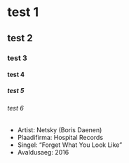 # test 1

## test 2

### test 3

#### test 4

##### test 5

###### test 6

* Artist: Netsky (Boris Daenen)
* Plaadifirma: Hospital Records
* Singel: “Forget What You Look Like”
* Avaldusaeg: 2016
